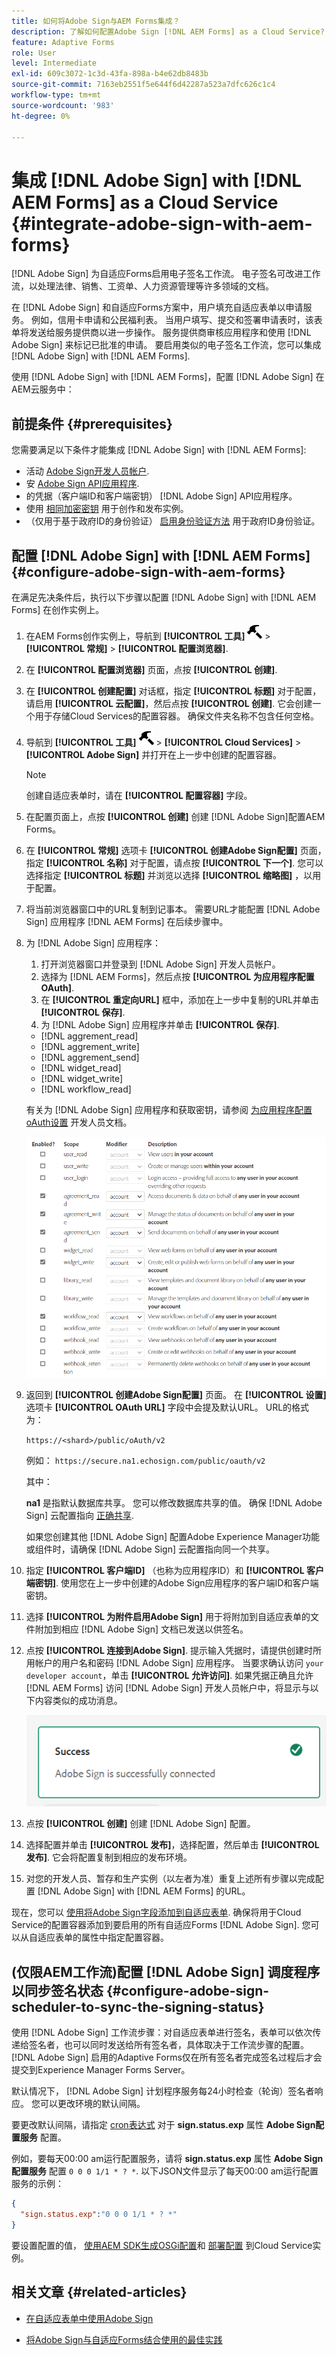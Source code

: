 ```yaml
---
title: 如何将Adobe Sign与AEM Forms集成？
description: 了解如何配置Adobe Sign [!DNL AEM Forms] as a Cloud Service?
feature: Adaptive Forms
role: User
level: Intermediate
exl-id: 609c3072-1c3d-43fa-898a-b4e62db8483b
source-git-commit: 7163eb2551f5e644f6d42287a523a7dfc626c1c4
workflow-type: tm+mt
source-wordcount: '983'
ht-degree: 0%

---
```


# 集成 [!DNL Adobe Sign] with [!DNL AEM Forms] as a Cloud Service  {#integrate-adobe-sign-with-aem-forms}

[!DNL Adobe Sign] 为自适应Forms启用电子签名工作流。 电子签名可改进工作流，以处理法律、销售、工资单、人力资源管理等许多领域的文档。

在 [!DNL Adobe Sign] 和自适应Forms方案中，用户填充自适应表单以申请服务。 例如，信用卡申请和公民福利表。 当用户填写、提交和签署申请表时，该表单将发送给服务提供商以进一步操作。 服务提供商审核应用程序和使用 [!DNL Adobe Sign] 来标记已批准的申请。 要启用类似的电子签名工作流，您可以集成 [!DNL Adobe Sign] with [!DNL AEM Forms].

使用 [!DNL Adobe Sign] with [!DNL AEM Forms]，配置 [!DNL Adobe Sign] 在AEM云服务中：

## 前提条件 {#prerequisites}

您需要满足以下条件才能集成 [!DNL Adobe Sign] with [!DNL AEM Forms]:

* 活动 [Adobe Sign开发人员帐户](https://acrobat.adobe.com/us/en/sign/developer-form.html).
* 安 [Adobe Sign API应用程序](https://www.adobe.io/apis/documentcloud/sign/docs.html#!adobedocs/adobe-sign/master/gstarted/create_app.md).
* 的凭据（客户端ID和客户端密钥） [!DNL Adobe Sign] API应用程序。
* 使用 [相同加密密钥](https://experienceleague.adobe.com/docs/experience-manager-65/administering/security/security-checklist.html?lang=en#make-sure-you-properly-replicate-encryption-keys-when-needed) 用于创作和发布实例。
* （仅用于基于政府ID的身份验证） [启用身份验证方法](https://helpx.adobe.com/sign/using/adobesign-authentication-government-id.html#AuditReport) 用于政府ID身份验证。

## 配置 [!DNL Adobe Sign] with [!DNL AEM Forms] {#configure-adobe-sign-with-aem-forms}

在满足先决条件后，执行以下步骤以配置 [!DNL Adobe Sign] with [!DNL AEM Forms] 在创作实例上。

1. 在AEM Forms创作实例上，导航到 **[!UICONTROL 工具]** ![锤子](assets/hammer.png) > **[!UICONTROL 常规]** > **[!UICONTROL 配置浏览器]**.
1. 在 **[!UICONTROL 配置浏览器]** 页面，点按 **[!UICONTROL 创建]**.
1. 在 **[!UICONTROL 创建配置]** 对话框，指定 **[!UICONTROL 标题]** 对于配置，请启用 **[!UICONTROL 云配置]**，然后点按 **[!UICONTROL 创建]**. 它会创建一个用于存储Cloud Services的配置容器。 确保文件夹名称不包含任何空格。
1. 导航到 **[!UICONTROL 工具]** ![锤子](assets/hammer.png) > **[!UICONTROL Cloud Services]** > **[!UICONTROL Adobe Sign]** 并打开在上一步中创建的配置容器。

   >[!NOTE]
   >
   >创建自适应表单时，请在 **[!UICONTROL 配置容器]** 字段。

1. 在配置页面上，点按 **[!UICONTROL 创建]** 创建 [!DNL Adobe Sign]配置AEM Forms。
1. 在 **[!UICONTROL 常规]** 选项卡 **[!UICONTROL 创建Adobe Sign配置]** 页面，指定 **[!UICONTROL 名称]** 对于配置，请点按 **[!UICONTROL 下一个]**. 您可以选择指定 **[!UICONTROL 标题]** 并浏览以选择 **[!UICONTROL 缩略图]** ，以用于配置。

1. 将当前浏览器窗口中的URL复制到记事本。 需要URL才能配置 [!DNL Adobe Sign] 应用程序 [!DNL AEM Forms] 在后续步骤中。

1. 为 [!DNL Adobe Sign] 应用程序：

   1. 打开浏览器窗口并登录到 [!DNL Adobe Sign] 开发人员帐户。
   1. 选择为 [!DNL AEM Forms]，然后点按 **[!UICONTROL 为应用程序配置OAuth]**.
   1. 在 **[!UICONTROL 重定向URL]** 框中，添加在上一步中复制的URL并单击 **[!UICONTROL 保存]**.
   1. 为 [!DNL Adobe Sign] 应用程序并单击 **[!UICONTROL 保存]**.
   * [!DNL aggrement_read]
   * [!DNL aggrement_write]
   * [!DNL aggrement_send]
   * [!DNL widget_read]
   * [!DNL widget_write]
   * [!DNL workflow_read]

   有关为 [!DNL Adobe Sign] 应用程序和获取密钥，请参阅 [为应用程序配置oAuth设置](https://www.adobe.io/apis/documentcloud/sign/docs.html#!adobedocs/adobe-sign/master/gstarted/configure_oauth.md) 开发人员文档。

   ![OAuth配置](assets/oauthconfig_new.png)

1. 返回到 **[!UICONTROL 创建Adobe Sign配置]** 页面。 在 **[!UICONTROL 设置]** 选项卡 **[!UICONTROL OAuth URL]** 字段中会提及默认URL。 URL的格式为：

   `https://<shard>/public/oAuth/v2`

   例如：
   `https://secure.na1.echosign.com/public/oauth/v2`

   其中：

   **na1** 是指默认数据库共享。 您可以修改数据库共享的值。 确保 [!DNL Adobe Sign] 云配置指向 [正确共享](https://helpx.adobe.com/sign/using/identify-account-shard.html).

   如果您创建其他 [!DNL Adobe Sign] 配置Adobe Experience Manager功能或组件时，请确保 [!DNL Adobe Sign] 云配置指向同一个共享。

1. 指定 **[!UICONTROL 客户端ID]** （也称为应用程序ID）和 **[!UICONTROL 客户端密钥]**. 使用您在上一步中创建的Adobe Sign应用程序的客户端ID和客户端密钥。

1. 选择 **[!UICONTROL 为附件启用Adobe Sign]** 用于将附加到自适应表单的文件附加到相应 [!DNL Adobe Sign] 文档已发送以供签名。

1. 点按 **[!UICONTROL 连接到Adobe Sign]**. 提示输入凭据时，请提供创建时所用帐户的用户名和密码 [!DNL Adobe Sign] 应用程序。 当要求确认访问 `your developer account`，单击 **[!UICONTROL 允许访问]**. 如果凭据正确且允许 [!DNL AEM Forms] 访问 [!DNL Adobe Sign] 开发人员帐户中，将显示与以下内容类似的成功消息。

   ![Adobe Sign云配置成功](assets/adobe-sign-cloud-configuration-success.png)

1. 点按 **[!UICONTROL 创建]** 创建 [!DNL Adobe Sign] 配置。

1. 选择配置并单击 **[!UICONTROL 发布]**，选择配置，然后单击 **[!UICONTROL 发布]**. 它会将配置复制到相应的发布环境。

1. 对您的开发人员、暂存和生产实例（以左者为准）重复上述所有步骤以完成配置 [!DNL Adobe Sign] with [!DNL AEM Forms] 的URL。

现在，您可以 [使用将Adobe Sign字段添加到自适应表单](working-with-adobe-sign.md). 确保将用于Cloud Service的配置容器添加到要启用的所有自适应Forms [!DNL Adobe Sign]. 您可以从自适应表单的属性中指定配置容器。

## (仅限AEM工作流)配置 [!DNL Adobe Sign] 调度程序以同步签名状态 {#configure-adobe-sign-scheduler-to-sync-the-signing-status}

使用 [!DNL Adobe Sign] 工作流步骤：对自适应表单进行签名，表单可以依次传递给签名者，也可以同时发送给所有签名者，具体取决于工作流步骤的配置。 [!DNL Adobe Sign] 启用的Adaptive Forms仅在所有签名者完成签名过程后才会提交到Experience Manager Forms Server。

默认情况下， [!DNL Adobe Sign] 计划程序服务每24小时检查（轮询）签名者响应。 您可以更改环境的默认间隔。

要更改默认间隔，请指定 [cron表达式](https://en.wikipedia.org/wiki/Cron#CRON_expression) 对于 **sign.status.exp** 属性 **Adobe Sign配置服务** 配置。

例如，要每天00:00 am运行配置服务，请将 **sign.status.exp** 属性 **Adobe Sign配置服务** 配置 `0 0 0 1/1 * ? *`. 以下JSON文件显示了每天00:00 am运行配置服务的示例：

```json
{
  "sign.status.exp":"0 0 0 1/1 * ? *"
}
```

要设置配置的值， [使用AEM SDK生成OSGi配置](https://experienceleague.adobe.com/docs/experience-manager-cloud-service/implementing/deploying/configuring-osgi.html?lang=en#generating-osgi-configurations-using-the-aem-sdk-quickstart)和 [部署配置](https://experienceleague.adobe.com/docs/experience-manager-cloud-service/implementing/using-cloud-manager/deploy-code.html?lang=en#deployment-process) 到Cloud Service实例。

<!-- , perform the following steps:

1. Log in to [!DNL AEM Forms] Server with admin credentials and navigate to **[!UICONTROL Tools]** &gt;**[!UICONTROL Operations]** &gt; **[!UICONTROL Web Console]**.

   You can also open the following URL in a browser window:
   `https://server/system/console/configMgr`

1. Locate and open the **[!UICONTROL Adobe Sign Configuration Service]** option. Specify a [cron expression](https://en.wikipedia.org/wiki/Cron#CRON_expression) in the **Status Update Scheduler Expression** field and click **Save**. For example, to run the configuration service daily at 00:00 am, specify `0 0 0 1/1 * ? *` in the **Status Update Scheduler Expression** field.

Default interval to sync status of [!DNL Adobe Sign] is now changed. -->

## 相关文章 {#related-articles}

* [在自适应表单中使用Adobe Sign](working-with-adobe-sign.md)

* [将Adobe Sign与自适应Forms结合使用的最佳实践](https://medium.com/adobetech/using-adobe-sign-to-e-sign-an-adaptive-form-heres-the-best-way-to-do-it-dc3e15f9b684)
